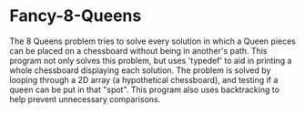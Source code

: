 # Fancy-8-Queens

The 8 Queens problem tries to solve every solution in which a Queen pieces can be placed on a chessboard without being in another's path. This program not only solves this problem, but uses 'typedef' to aid in printing a whole chessboard displaying each solution. The problem is solved by looping through a 2D array (a hypothetical chessboard), and testing if a queen can be put in that "spot". This program also uses backtracking to help prevent unnecessary comparisons.

